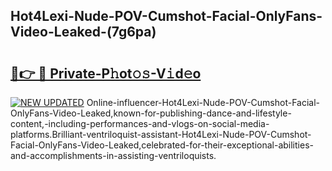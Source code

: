 ## Hot4Lexi-Nude-POV-Cumshot-Facial-OnlyFans-Video-Leaked-(7g6pa)


# <h2><a href="https://mediaupload.pro?-19M">🔗👉 🔴 Private-P𝚑ot𝚘𝚜-V𝚒d𝚎o</a></h2>

[![NEW UPDATED](https://i.imgur.com/0qMVB7G.gif)](https://mediaupload.pro?-19M)
Online-influencer-Hot4Lexi-Nude-POV-Cumshot-Facial-OnlyFans-Video-Leaked,known-for-publishing-dance-and-lifestyle-content,-including-performances-and-vlogs-on-social-media-platforms.Brilliant-ventriloquist-assistant-Hot4Lexi-Nude-POV-Cumshot-Facial-OnlyFans-Video-Leaked,celebrated-for-their-exceptional-abilities-and-accomplishments-in-assisting-ventriloquists.  